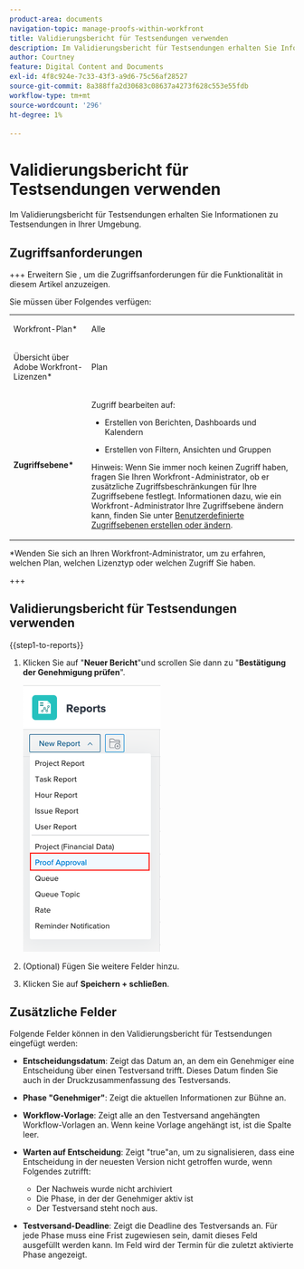 ```yaml
---
product-area: documents
navigation-topic: manage-proofs-within-workfront
title: Validierungsbericht für Testsendungen verwenden
description: Im Validierungsbericht für Testsendungen erhalten Sie Informationen zu Testsendungen in Ihrer Umgebung.
author: Courtney
feature: Digital Content and Documents
exl-id: 4f8c924e-7c33-43f3-a9d6-75c56af28527
source-git-commit: 8a388ffa2d30683c08637a4273f628c553e55fdb
workflow-type: tm+mt
source-wordcount: '296'
ht-degree: 1%

---
```


# Validierungsbericht für Testsendungen verwenden

Im Validierungsbericht für Testsendungen erhalten Sie Informationen zu Testsendungen in Ihrer Umgebung.

## Zugriffsanforderungen

+++ Erweitern Sie , um die Zugriffsanforderungen für die Funktionalität in diesem Artikel anzuzeigen.

Sie müssen über Folgendes verfügen:

<table style="table-layout:auto"> 
 <col> 
 <col> 
 <tbody> 
  <tr> 
   <td role="rowheader"> <p>Workfront-Plan*</p> </td> 
   <td>Alle</td> 
  </tr> 
  <tr> 
   <td role="rowheader"> <p>Übersicht über Adobe Workfront-Lizenzen*</p> </td> 
   <td> <p>Plan</p> </td> 
  </tr> 
  <tr data-mc-conditions=""> 
   <td role="rowheader"><strong>Zugriffsebene*</strong> </td> 
   <td> <p>Zugriff bearbeiten auf:</p> 
    <ul> 
     <li> <p>Erstellen von Berichten, Dashboards und Kalendern</p> </li> 
     <li> <p>Erstellen von Filtern, Ansichten und Gruppen</p> </li> 
    </ul> <p>Hinweis: Wenn Sie immer noch keinen Zugriff haben, fragen Sie Ihren Workfront-Administrator, ob er zusätzliche Zugriffsbeschränkungen für Ihre Zugriffsebene festlegt. Informationen dazu, wie ein Workfront-Administrator Ihre Zugriffsebene ändern kann, finden Sie unter <a href="../../../administration-and-setup/add-users/configure-and-grant-access/create-modify-access-levels.md" class="MCXref xref">Benutzerdefinierte Zugriffsebenen erstellen oder ändern</a>.</p> </td> 
  </tr> 
 </tbody> 
</table>

&#42;Wenden Sie sich an Ihren Workfront-Administrator, um zu erfahren, welchen Plan, welchen Lizenztyp oder welchen Zugriff Sie haben.

+++

## Validierungsbericht für Testsendungen verwenden

{{step1-to-reports}}

1. Klicken Sie auf &quot;**Neuer Bericht**&quot;und scrollen Sie dann zu &quot;**Bestätigung der Genehmigung prüfen**&quot;.

   ![](assets/proof-approval-report.png)

1. (Optional) Fügen Sie weitere Felder hinzu.
1. Klicken Sie auf **Speichern + schließen**.

## Zusätzliche Felder

Folgende Felder können in den Validierungsbericht für Testsendungen eingefügt werden:

* **Entscheidungsdatum**: Zeigt das Datum an, an dem ein Genehmiger eine Entscheidung über einen Testversand trifft. Dieses Datum finden Sie auch in der Druckzusammenfassung des Testversands.
* **Phase &quot;Genehmiger&quot;**: Zeigt die aktuellen Informationen zur Bühne an.
* **Workflow-Vorlage**: Zeigt alle an den Testversand angehängten Workflow-Vorlagen an. Wenn keine Vorlage angehängt ist, ist die Spalte leer.
* **Warten auf Entscheidung**: Zeigt &quot;true&quot;an, um zu signalisieren, dass eine Entscheidung in der neuesten Version nicht getroffen wurde, wenn Folgendes zutrifft:

   * Der Nachweis wurde nicht archiviert
   * Die Phase, in der der Genehmiger aktiv ist
   * Der Testversand steht noch aus.

* **Testversand-Deadline**: Zeigt die Deadline des Testversands an. Für jede Phase muss eine Frist zugewiesen sein, damit dieses Feld ausgefüllt werden kann. Im Feld wird der Termin für die zuletzt aktivierte Phase angezeigt.

 
